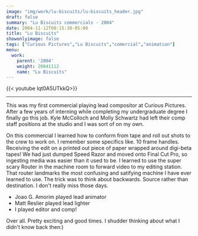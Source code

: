 ```yaml
---
image: "img/work/lu-biscuits/lu-biscuits_header.jpg"
draft: false
summary: "Lu Biscuits commercials - 2004"
date: 2004-11-12T08:15:38-05:00
title: "Lu Biscuits"
showonlyimage: false
tags: ["Curious Pictures","Lu Biscuits","comercial","animation"]
menu:
  work:
    parent: '2004'
    weight: 20041112
    name: "Lu Biscuits"
---
```


{{< youtube lqt0A5UTkkQ>}}

---


This was my first commercial playing lead compositor at Curious Pictures. After a few years of interning while completing my undergraduate degree I finally go this job. Kyle McColloch and Molly Schwartz had left their comp staff positions at the studio and I was sort of on my own.

On this commercial I learned how to conform from tape and roll out shots to the crew to work on. I remember some specifics like. 10 frame handles. Receiving the edit on a printed out piece of paper wrapped around digi-beta tapes! We had just dumped Speed Razor and moved onto Final Cut Pro, so ingesting media was easier than it used to be. I learned to use the super scary Router in the machine room to forward video to my editing station. That router landmarks the most confusing and satifying machine I have ever learned to use. The trick was to think about backwards. Source rather than destination. I don't really miss those days.

* Joao G. Amorim played lead animator
* Matt Reslier played lead lighter
* I played editor and comp!

Over all. Pretty exciting and good times. I shudder thinking about what I didn't know back then:)
